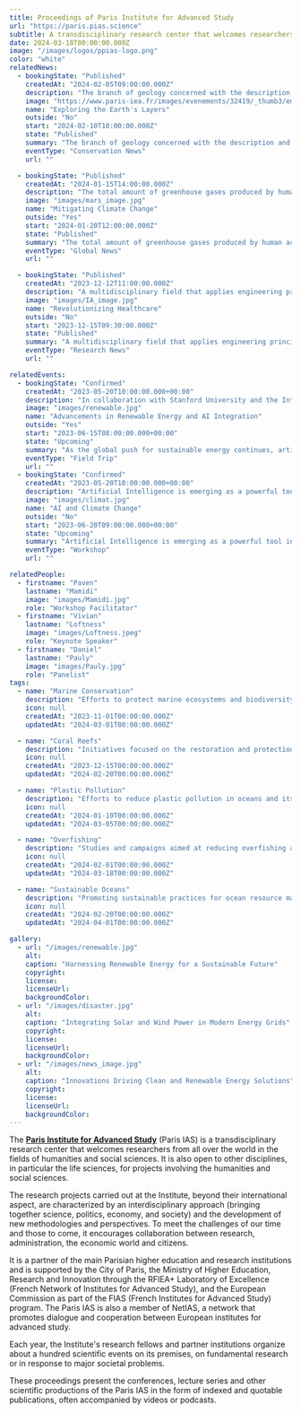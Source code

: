 ```yaml
---
title: Proceedings of Paris Institute for Advanced Study
url: "https://paris.pias.science"
subtitle: A transdisciplinary research center that welcomes researchers from all over the world in the fields of humanities and social sciences
date: 2024-03-18T00:00:00.000Z
image: "/images/logos/ppias-logo.png"
color: "white"
relatedNews:
  - bookingState: "Published"
    createdAt: "2024-02-05T09:00:00.000Z"
    description: "The branch of geology concerned with the description and classification of rocks."
    image: "https://www.paris-iea.fr/images/evenements/32419/_thumb3/emily-morter-8xaa0f9yqne-unsplash.jpg"
    name: "Exploring the Earth's Layers"
    outside: "No"
    start: "2024-02-10T10:00:00.000Z"
    state: "Published"
    summary: "The branch of geology concerned with the description and classification of rocks."
    eventType: "Conservation News"
    url: ""

  - bookingState: "Published"
    createdAt: "2024-01-15T14:00:00.000Z"
    description: "The total amount of greenhouse gases produced by human activities, measured in carbon dioxide equivalents"
    image: "images/mars_image.jpg"
    name: "Mitigating Climate Change"
    outside: "Yes"
    start: "2024-01-20T12:00:00.000Z"
    state: "Published"
    summary: "The total amount of greenhouse gases produced by human activities, measured in carbon dioxide equivalents"
    eventType: "Global News"
    url: ""

  - bookingState: "Published"
    createdAt: "2023-12-12T11:00:00.000Z"
    description: "A multidisciplinary field that applies engineering principles to medicine and biology for healthcare purposes"
    image: "images/IA_image.jpg"
    name: "Revolutionizing Healthcare"
    outside: "No"
    start: "2023-12-15T09:30:00.000Z"
    state: "Published"
    summary: "A multidisciplinary field that applies engineering principles to medicine and biology for healthcare purposes"
    eventType: "Research News"
    url: ""

relatedEvents:
  - bookingState: "Confirmed"
    createdAt: "2023-05-20T10:00:00.000+00:00"
    description: "In collaboration with Stanford University and the International Energy Agency"
    image: "images/renewable.jpg"
    name: "Advancements in Renewable Energy and AI Integration"
    outside: "Yes"
    start: "2023-06-15T08:00:00.000+00:00"
    state: "Upcoming"
    summary: "As the global push for sustainable energy continues, artificial intelligence is playing a pivotal role in optimizing renewable energy systems"
    eventType: "Field Trip"
    url: ""
  - bookingState: "Confirmed"
    createdAt: "2023-05-20T10:00:00.000+00:00"
    description: "Artificial Intelligence is emerging as a powerful tool in the fight against climate change"
    image: "images/climat.jpg"
    name: "AI and Climate Change"
    outside: "No"
    start: "2023-06-20T09:00:00.000+00:00"
    state: "Upcoming"
    summary: "Artificial Intelligence is emerging as a powerful tool in the fight against climate change"
    eventType: "Workshop"
    url: ""

relatedPeople:
  - firstname: "Paven"
    lastname: "Mamidi"
    image: "images/Mamidi.jpg"
    role: "Workshop Facilitator"
  - firstname: "Vivian"
    lastname: "Loftness"
    image: "images/Loftness.jpeg"
    role: "Keynote Speaker"
  - firstname: "Daniel"
    lastname: "Pauly"
    image: "images/Pauly.jpg"
    role: "Panelist"
tags:
  - name: "Marine Conservation"
    description: "Efforts to protect marine ecosystems and biodiversity."
    icon: null
    createdAt: "2023-11-01T00:00:00.000Z"
    updatedAt: "2024-03-01T00:00:00.000Z"

  - name: "Coral Reefs"
    description: "Initiatives focused on the restoration and protection of coral reef ecosystems."
    icon: null
    createdAt: "2023-12-15T00:00:00.000Z"
    updatedAt: "2024-02-20T00:00:00.000Z"

  - name: "Plastic Pollution"
    description: "Efforts to reduce plastic pollution in oceans and its impact on marine life."
    icon: null
    createdAt: "2024-01-10T00:00:00.000Z"
    updatedAt: "2024-03-05T00:00:00.000Z"

  - name: "Overfishing"
    description: "Studies and campaigns aimed at reducing overfishing and preserving marine biodiversity."
    icon: null
    createdAt: "2024-02-01T00:00:00.000Z"
    updatedAt: "2024-03-18T00:00:00.000Z"

  - name: "Sustainable Oceans"
    description: "Promoting sustainable practices for ocean resource management."
    icon: null
    createdAt: "2024-02-20T00:00:00.000Z"
    updatedAt: "2024-04-01T00:00:00.000Z"

gallery:
  - url: "/images/renewable.jpg"
    alt:
    caption: "Harnessing Renewable Energy for a Sustainable Future"
    copyright:
    license:
    licenseUrl:
    backgroundColor:
  - url: "/images/disaster.jpg"
    alt:
    caption: "Integrating Solar and Wind Power in Modern Energy Grids"
    copyright:
    license:
    licenseUrl:
    backgroundColor:
  - url: "/images/news_image.jpg"
    alt:
    caption: "Innovations Driving Clean and Renewable Energy Solutions"
    copyright:
    license:
    licenseUrl:
    backgroundColor:
---
```


The [**Paris Institute for Advanced Study**](https://www.paris-iea.fr/en/ "Paris IAS") (Paris IAS) is a transdisciplinary research center that welcomes researchers from all over the world in the fields of humanities and social sciences. It is also open to other disciplines, in particular the life sciences, for projects involving the humanities and social sciences.

The research projects carried out at the Institute, beyond their international aspect, are characterized by an interdisciplinary approach (bringing together science, politics, economy, and society) and the development of new methodologies and perspectives. To meet the challenges of our time and those to come, it encourages collaboration between research, administration, the economic world and citizens.

It is a partner of the main Parisian higher education and research institutions and is supported by the City of Paris, the Ministry of Higher Education, Research and Innovation through the RFIEA+ Laboratory of Excellence (French Network of Institutes for Advanced Study), and the European Commission as part of the FIAS (French Institutes for Advanced Study) program. The Paris IAS is also a member of NetIAS, a network that promotes dialogue and cooperation between European institutes for advanced study.

Each year, the Institute's research fellows and partner institutions organize about a hundred scientific events on its premises, on fundamental research or in response to major societal problems.

These proceedings present the conferences, lecture series and other scientific productions of the Paris IAS in the form of indexed and quotable publications, often accompanied by videos or podcasts.
